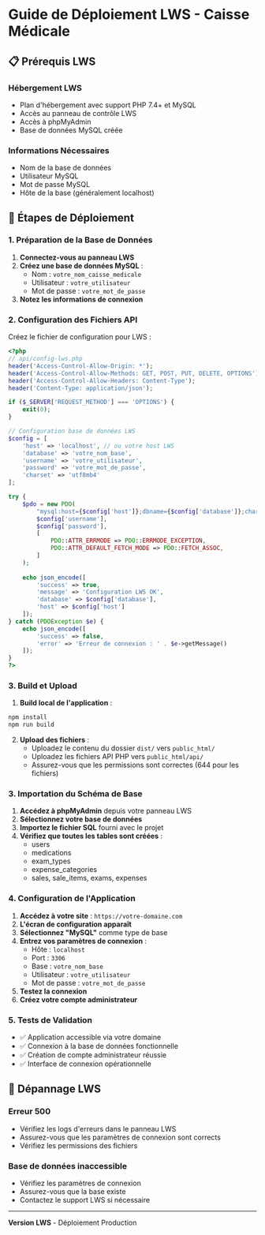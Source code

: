 
# Guide de Déploiement LWS - Caisse Médicale

## 📋 Prérequis LWS

### Hébergement LWS
- Plan d'hébergement avec support PHP 7.4+ et MySQL
- Accès au panneau de contrôle LWS
- Accès à phpMyAdmin
- Base de données MySQL créée

### Informations Nécessaires
- Nom de la base de données
- Utilisateur MySQL
- Mot de passe MySQL
- Hôte de la base (généralement localhost)

## 🚀 Étapes de Déploiement

### 1. Préparation de la Base de Données

1. **Connectez-vous au panneau LWS**
2. **Créez une base de données MySQL** :
   - Nom : `votre_nom_caisse_medicale`
   - Utilisateur : `votre_utilisateur`
   - Mot de passe : `votre_mot_de_passe`
3. **Notez les informations de connexion**

### 2. Configuration des Fichiers API

Créez le fichier de configuration pour LWS :

```php
<?php
// api/config-lws.php
header('Access-Control-Allow-Origin: *');
header('Access-Control-Allow-Methods: GET, POST, PUT, DELETE, OPTIONS');
header('Access-Control-Allow-Headers: Content-Type');
header('Content-Type: application/json');

if ($_SERVER['REQUEST_METHOD'] === 'OPTIONS') {
    exit(0);
}

// Configuration base de données LWS
$config = [
    'host' => 'localhost', // ou votre host LWS
    'database' => 'votre_nom_base',
    'username' => 'votre_utilisateur',
    'password' => 'votre_mot_de_passe',
    'charset' => 'utf8mb4'
];

try {
    $pdo = new PDO(
        "mysql:host={$config['host']};dbname={$config['database']};charset={$config['charset']}",
        $config['username'],
        $config['password'],
        [
            PDO::ATTR_ERRMODE => PDO::ERRMODE_EXCEPTION,
            PDO::ATTR_DEFAULT_FETCH_MODE => PDO::FETCH_ASSOC,
        ]
    );
    
    echo json_encode([
        'success' => true,
        'message' => 'Configuration LWS OK',
        'database' => $config['database'],
        'host' => $config['host']
    ]);
} catch (PDOException $e) {
    echo json_encode([
        'success' => false,
        'error' => 'Erreur de connexion : ' . $e->getMessage()
    ]);
}
?>
```

### 3. Build et Upload

1. **Build local de l'application** :
```bash
npm install
npm run build
```

2. **Upload des fichiers** :
   - Uploadez le contenu du dossier `dist/` vers `public_html/`
   - Uploadez les fichiers API PHP vers `public_html/api/`
   - Assurez-vous que les permissions sont correctes (644 pour les fichiers)

### 3. Importation du Schéma de Base

1. **Accédez à phpMyAdmin** depuis votre panneau LWS
2. **Sélectionnez votre base de données**
3. **Importez le fichier SQL** fourni avec le projet
4. **Vérifiez que toutes les tables sont créées** :
   - users
   - medications
   - exam_types
   - expense_categories
   - sales, sale_items, exams, expenses

### 4. Configuration de l'Application

1. **Accédez à votre site** : `https://votre-domaine.com`
2. **L'écran de configuration apparaît**
3. **Sélectionnez "MySQL"** comme type de base
4. **Entrez vos paramètres de connexion** :
   - Hôte : `localhost`
   - Port : `3306`
   - Base : `votre_nom_base`
   - Utilisateur : `votre_utilisateur`
   - Mot de passe : `votre_mot_de_passe`
5. **Testez la connexion**
6. **Créez votre compte administrateur**

### 5. Tests de Validation

- ✅ Application accessible via votre domaine
- ✅ Connexion à la base de données fonctionnelle
- ✅ Création de compte administrateur réussie
- ✅ Interface de connexion opérationnelle

## 🔧 Dépannage LWS

### Erreur 500
- Vérifiez les logs d'erreurs dans le panneau LWS
- Assurez-vous que les paramètres de connexion sont corrects
- Vérifiez les permissions des fichiers

### Base de données inaccessible
- Vérifiez les paramètres de connexion
- Assurez-vous que la base existe
- Contactez le support LWS si nécessaire

---

**Version LWS** - Déploiement Production
